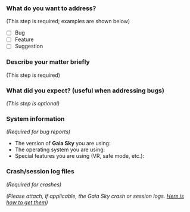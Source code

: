 ### What do you want to address?
(This step is required; examples are shown below)

- [ ] Bug
- [ ] Feature
- [ ] Suggestion

### Describe your matter briefly
(This step is required)


### What did you expect? (useful when addressing bugs)
_(This step is optional)_


### System information
_(Required for bug reports)_

* The version of **Gaia Sky** you are using: 
* The operating system you are using: 
* Special features you are using (VR, safe mode, etc.):


### Crash/session log files
_(Required for crashes)_

_(Please attach, if applicable, the Gaia Sky crash or session logs. [Here is how to get them](https://gaia.ari.uni-heidelberg.de/gaiasky/docs/master/System-log.html))_


